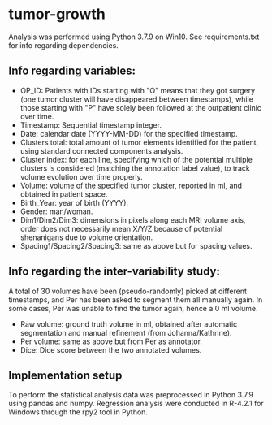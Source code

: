# tumor-growth
Analysis was performed using Python 3.7.9 on Win10. See requirements.txt for info regarding dependencies.

## Info regarding variables:
* OP_ID: Patients with IDs starting with "O" means that they got surgery (one tumor cluster will have disappeared between timestamps), while those starting with "P" have solely been followed at the outpatient clinic over time.
* Timestamp: Sequential timestamp integer.
* Date: calendar date (YYYY-MM-DD) for the specified timestamp.
* Clusters total: total amount of tumor elements identified for the patient, using standard connected components analysis.
* Cluster index: for each line, specifying which of the potential multiple clusters is considered (matching the annotation label value), to track volume evolution over time properly.
* Volume: volume of the specified tumor cluster, reported in ml, and obtained in patient space.
* Birth_Year: year of birth (YYYY).
* Gender: man/woman.
* Dim1/Dim2/Dim3: dimensions in pixels along each MRI volume axis, order does not necessarily mean X/Y/Z because of potential shenanigans due to volume orientation.
* Spacing1/Spacing2/Spacing3: same as above but for spacing values.

## Info regarding the inter-variability study:
A total of 30 volumes have been (pseudo-randomly) picked at different timestamps, and Per has been asked to segment them all manually again. In some cases, Per was unable to find the tumor again, hence a 0 ml volume.
* Raw volume: ground truth volume in ml, obtained after automatic segmentation and manual refinement (from Johanna/Kathrine).
* Per volume: same as above but from Per as annotator.
* Dice: Dice score between the two annotated volumes.


## Implementation setup
To perform the statistical analysis data was preprocessed in Python 3.7.9 using pandas and numpy.
Regression analysis were conducted in R-4.2.1 for Windows through the rpy2 tool in Python.
